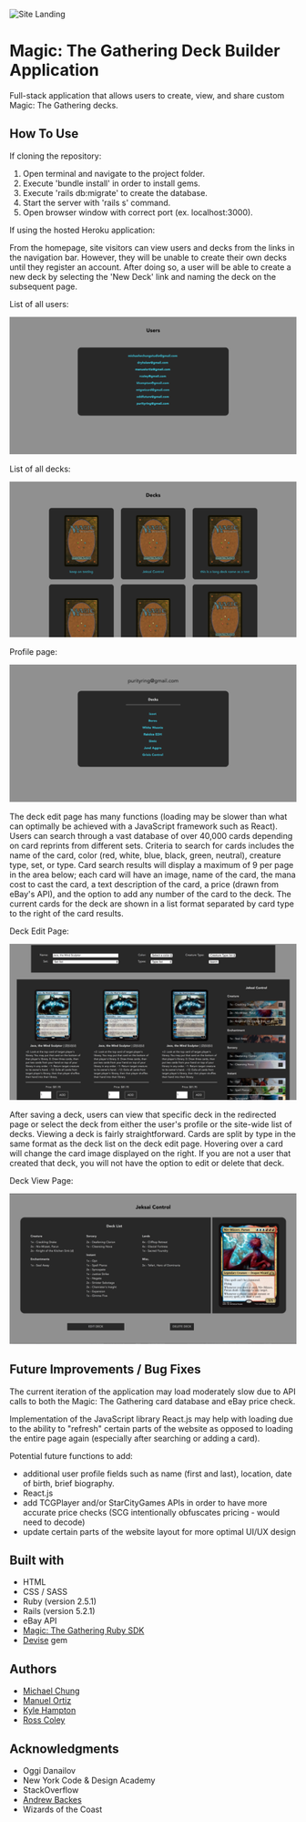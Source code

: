 ![Site Landing](/app/assets/siteimg/sitelanding.png)

# Magic: The Gathering Deck Builder Application

Full-stack application that allows users to create, view, and share custom Magic: The Gathering decks.

## How To Use

If cloning the repository:

1. Open terminal and navigate to the project folder.
2. Execute 'bundle install' in order to install gems.
3. Execute 'rails db:migrate' to create the database.
4. Start the server with 'rails s' command.
5. Open browser window with correct port (ex. localhost:3000).

If using the hosted Heroku application:

From the homepage, site visitors can view users and decks from the links in the navigation bar. However, they will be unable to create their own decks until they register an account. After doing so, a user will be able to create a new deck by selecting the 'New Deck' link and naming the deck on the subsequent page.

List of all users:

![User List](/app/assets/siteimg/userlist.png)

List of all decks:

![List of Decks](/app/assets/siteimg/decklists.png)

Profile page:

![Profile Page](/app/assets/siteimg/profilepage.png)

The deck edit page has many functions (loading may be slower than what can optimally be achieved with a JavaScript framework such as React). Users can search through a vast database of over 40,000 cards depending on card reprints from different sets. Criteria to search for cards includes the name of the card, color (red, white, blue, black, green, neutral), creature type, set, or type. Card search results will display a maximum of 9 per page in the area below; each card will have an image, name of the card, the mana cost to cast the card, a text description of the card, a price (drawn from eBay's API), and the option to add any number of the card to the deck. The current cards for the deck are shown in a list format separated by card type to the right of the card results.

Deck Edit Page:

![Deck Edit Page](/app/assets/siteimg/deckedit.png)

After saving a deck, users can view that specific deck in the redirected page or select the deck from either the user's profile or the site-wide list of decks. Viewing a deck is fairly straightforward. Cards are split by type in the same format as the deck list on the deck edit page. Hovering over a card will change the card image displayed on the right. If you are not a user that created that deck, you will not have the option to edit or delete that deck.

Deck View Page:

![Deck View Page](/app/assets/siteimg/deckshow.png)

## Future Improvements / Bug Fixes

The current iteration of the application may load moderately slow due to API calls to both the Magic: The Gathering card database and eBay price check.

Implementation of the JavaScript library React.js may help with loading due to the ability to "refresh" certain parts of the website as opposed to loading the entire page again (especially after searching or adding a card).

Potential future functions to add:
 - additional user profile fields such as name (first and last), location, date of birth, brief biography.
 - React.js
 - add TCGPlayer and/or StarCityGames APIs in order to have more accurate price checks (SCG intentionally obfuscates pricing - would need to decode)
 - update certain parts of the website layout for more optimal UI/UX design

## Built with

* HTML
* CSS / SASS
* Ruby (version 2.5.1)
* Rails (version 5.2.1)
* eBay API
* [Magic: The Gathering Ruby SDK](https://github.com/MagicTheGathering/mtg-sdk-ruby)
* [Devise](https://github.com/plataformatec/devise) gem

## Authors

* [Michael Chung](https://github.com/michaelwchungstudio)
* [Manuel Ortiz](https://github.com/ManuelAOrtiz)
* [Kyle Hampton](https://github.com/kyle-hampton)
* [Ross Coley](https://github.com/rlcoley)

## Acknowledgments

* Oggi Danailov
* New York Code & Design Academy
* StackOverflow
* [Andrew Backes](https://github.com/adback03)
* Wizards of the Coast
